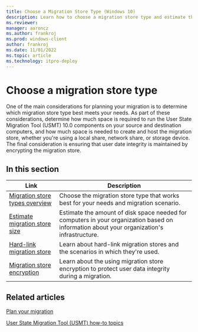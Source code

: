```yaml
---
title: Choose a Migration Store Type (Windows 10)
description: Learn how to choose a migration store type and estimate the amount of disk space needed for computers in your organization.
ms.reviewer: 
manager: aaroncz
ms.author: frankroj
ms.prod: windows-client
author: frankroj
ms.date: 11/01/2022
ms.topic: article
ms.technology: itpro-deploy
---
```


# Choose a migration store type

One of the main considerations for planning your migration is to determine which migration store type best meets your needs. As part of these considerations, determine how much space is required to run the User State Migration Tool (USMT) 10.0 components on your source and destination computers, and how much space is needed to create and host the migration store, whether you're using a local share, network share, or storage device. The final consideration is ensuring that user date integrity is maintained by encrypting the migration store.

## In this section

| Link | Description |
|--- |--- |
|[Migration store types overview](migration-store-types-overview.md)|Choose the migration store type that works best for your needs and migration scenario.|
|[Estimate migration store size](usmt-estimate-migration-store-size.md)|Estimate the amount of disk space needed for computers in your organization based on information about your organization's infrastructure.|
|[Hard-link migration store](usmt-hard-link-migration-store.md)|Learn about hard-link migration stores and the scenarios in which they're used.|
|[Migration store encryption](usmt-migration-store-encryption.md)|Learn about the using migration store encryption to protect user data integrity during a migration.|

## Related articles

[Plan your migration](usmt-plan-your-migration.md)

[User State Migration Tool (USMT) how-to topics](usmt-how-to.md)

